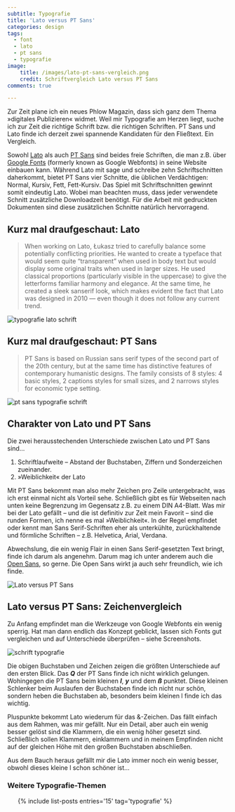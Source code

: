 ```yaml
---
subtitle: Typografie
title: 'Lato versus PT Sans'
categories: design
tags:
  - font
  - lato
  - pt sans
  - typografie
image:
    title: /images/lato-pt-sans-vergleich.png
    credit: Schriftvergleich Lato versus PT Sans
comments: true

---
```

Zur Zeit plane ich ein neues Phlow Magazin, dass sich ganz dem Thema »digitales Publizieren« widmet. Weil mir Typografie am Herzen liegt, suche ich zur Zeit die richtige Schrift bzw. die richtigen Schriften. PT Sans und Lato finde ich derzeit zwei spannende Kandidaten für den Fließtext. Ein Vergleich.

Sowohl [Lato][1] als auch [PT Sans][2] sind beides freie Schriften, die man z.B. über [Google Fonts][3] (formerly known as Google Webfonts) in seine Website einbauen kann. Während Lato mit sage und schreibe zehn Schriftschnitten daherkommt, bietet PT Sans vier Schnitte, die üblichen Verdächtigen: Normal, Kursiv, Fett, Fett-Kursiv. Das Spiel mit Schriftschnitten gewinnt somit eindeutig Lato. Wobei man beachten muss, dass jeder verwendete Schnitt zusätzliche Downloadzeit benötigt. Für die Arbeit mit gedruckten Dokumenten sind diese zusätzlichen Schnitte natürlich hervorragend.

## Kurz mal draufgeschaut: Lato

> When working on Lato, Łukasz tried to carefully balance some potentially conflicting priorities. He wanted to create a typeface that would seem quite “transparent” when used in body text but would display some original traits when used in larger sizes. He used classical proportions (particularly visible in the uppercase) to give the letterforms familiar harmony and elegance. At the same time, he created a sleek sanserif look, which makes evident the fact that Lato was designed in 2010 — even though it does not follow any current trend. 

<img src="{{ site.url }}/images/lato-schriftschnitte.png" alt="typografie lato schrift">


## Kurz mal draufgeschaut: PT Sans

> PT Sans is based on Russian sans serif types of the second part of the 20th century, but at the same time has distinctive features of contemporary humanistic designs. The family consists of 8 styles: 4 basic styles, 2 captions styles for small sizes, and 2 narrows styles for economic type setting. 

<img src="{{ site.url }}/images/pt-sans-schriftschnitte.png" alt="pt sans typografie schrift">

## Charakter von Lato und PT Sans

Die zwei herausstechenden Unterschiede zwischen Lato und PT Sans sind&#8230;

1.  Schriftlaufweite – Abstand der Buchstaben, Ziffern und Sonderzeichen zueinander.
2.  »Weiblichkeit« der Lato

Mit PT Sans bekommt man also mehr Zeichen pro Zeile untergebracht, was ich erst einmal nicht als Vorteil sehe. Schließlich gibt es für Webseiten nach unten keine Begrenzung im Gegensatz z.B. zu einem DIN A4-Blatt. Was mir bei der Lato gefällt – und die ist definitiv zur Zeit mein Favorit – sind die runden Formen, ich nenne es mal »Weiblichkeit«. In der Regel empfindet oder kennt man Sans Serif-Schriften eher als unterkühlte, zurückhaltende und förmliche Schriften – z.B. Helvetica, Arial, Verdana.

Abwechslung, die ein wenig Flair in einen Sans Serif-gesetzten Text bringt, finde ich darum als angenehm. Darum mag ich unter anderem auch die [Open Sans][4], so gerne. Die Open Sans wirkt ja auch sehr freundlich, wie ich finde.

<img src="{{ site.url }}/images/lato-versus-pt-sans-2.png" alt="Lato versus PT Sans">

## Lato versus PT Sans: Zeichenvergleich

Zu Anfang empfindet man die Werkzeuge von Google Webfonts ein wenig sperrig. Hat man dann endlich das Konzept geblickt, lassen sich Fonts gut vergleichen und auf Unterschiede überprüfen – siehe Screenshots.

<img src="{{ site.url }}/images/lato-versus-pt-sans.png" alt="schrift typografie">

Die obigen Buchstaben und Zeichen zeigen die größten Unterschiede auf den ersten Blick. Das ***Q*** der PT Sans finde ich nicht wirklich gelungen. Wohingegen die PT Sans beim kleinen ***l***, ***y*** und dem ***ß*** punktet. Diese kleinen Schlenker beim Auslaufen der Buchstaben finde ich nicht nur schön, sondern heben die Buchstaben ab, besonders beim kleinen l finde ich das wichtig.

Pluspunkte bekommt Lato wiederum für das &-Zeichen. Das fällt einfach aus dem Rahmen, was mir gefällt. Nur ein Detail, aber auch ein wenig besser gelöst sind die Klammern, die ein wenig höher gesetzt sind. Schließlich sollen Klammern, einklammern und in meinem Empfinden nicht auf der gleichen Höhe mit den großen Buchstaben abschließen.

Aus dem Bauch heraus gefällt mir die Lato immer noch ein wenig besser, obwohl dieses kleine l schon schöner ist&#8230;


### Weitere Typografie-Themen

<ul>
{% include list-posts entries='15' tag='typografie' %}
</ul>


 [1]: http://www.google.com/fonts/specimen/Lato
 [2]: http://www.google.com/fonts/specimen/PT+Sans
 [3]: http://www.google.com/fonts/
 [4]: http://www.google.com/fonts/specimen/Open+Sans